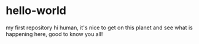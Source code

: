 # hello-world
my first repository
hi human, it's nice to get on this planet and see what is happening here, good to know you all!
